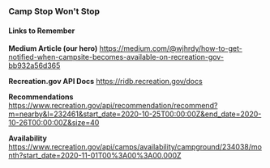 ### Camp Stop Won't Stop

#### Links to Remember

**Medium Article (our hero)**
https://medium.com/@wjhrdy/how-to-get-notified-when-campsite-becomes-available-on-recreation-gov-bb932a56d365

**Recreation.gov API Docs**
https://ridb.recreation.gov/docs

**Recommendations**
https://www.recreation.gov/api/recommendation/recommend?m=nearby&l=232461&start_date=2020-10-25T00:00:00Z&end_date=2020-10-26T00:00:00Z&size=40

**Availability**
https://www.recreation.gov/api/camps/availability/campground/234038/month?start_date=2020-11-01T00%3A00%3A00.000Z
